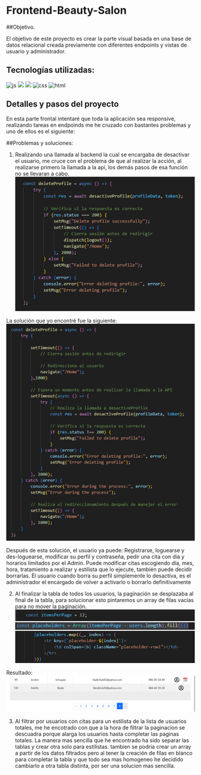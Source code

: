 # Frontend-Beauty-Salon

##Objetivo.

El objetivo de este proyecto es crear la parte visual basada en una base de datos relacional creada previamente con diferentes endpoints y vistas de usuario y administrador.

## Tecnologías utilizadas:

![js](https://img.shields.io/badge/JavaScript-yellow?logo=JavaScript) ![](https://img.shields.io/badge/React-ligthblue?logo=React) ![](https://img.shields.io/badge/Redux-purple?logo=Redux) ![css](https://img.shields.io/badge/CSS3-blue?logo=CSS3) ![html](https://img.shields.io/badge/html5-orange?logo=html5)

## Detalles y pasos del proyecto

En esta parte frontal intentaré que toda la aplicación sea responsive, realizando tareas en endpoinds me he cruzado con bastantes problemas y uno de ellos es el siguiente: </br>

##Problemas y soluciones:

1. Realizando una llamada al backend la cual se encargaba de desactivar el usuario, me cruce con el problema de que al realizar la acción, al realizarse primero la llamada a la api, los demás pasos de esa función no se llevaran a cabo. </br>
![alt text](<Captura de pantalla 2024-05-18 025359.png>) </br>

La solución que yo encontré fue la siguiente: </br>
![alt text](image.png)

Después de esta solución, el usuario ya puede: Registrarse, loguearse y des-loguearse,
modificar su perfil y contraseña, pedir una cita con día y horarios limitados por el Admin. Puede modificar citas escogiendo día, mes, hora, tratamiento a realizar y estilista que lo ejecute, también puede decidir borrarlas. El usuario cuando borra su perfil simplemente lo desactiva, es el administrador el encargado de volver a activarlo o borrarlo definitivamente

2. Al finalizar la tabla de todos los usuarios, la paginación se desplazaba al final de la tabla, para solucionar esto pintaremos un array de filas vacías para no mover la paginación.
![alt text](image-1.png) </br>
![alt text](image-2.png) </br>
![alt text](image-3.png) </br>

Resultado: </br>
![alt text](image-4.png)

3. Al filtrar por usuarios con citas para un estilista de la lista de usuarios totales, me he encotrado con que a la hora de filtrar la paginacion se descuadra porque alarga los usuarios hasta completar las paginas totales.
La manera mas sencilla que he encontrado ha sido separar las tablas y crear otra solo para estilistas. tambien se podria crear un array a partir de los datos filtrados pero al tener la creación de filas en blanco para completar la tabla y que todo sea mas homogeneo he decidido cambiarlo a otra tabla distinta, por ser una solucion mas sencilla.